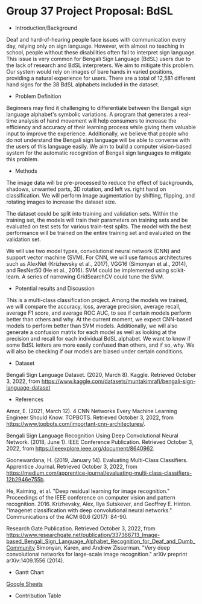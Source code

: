# Group 37 Project Proposal: BdSL
- Introduction/Background

Deaf and hard-of-hearing people face issues with communication every day, relying only on sign language. However, with almost no teaching in school, people without these disabilities often fail to interpret sign language. This issue is very common for Bengali Sign Language (BdSL) users due to the lack of research and BdSL interpreters. We aim to mitigate this problem. Our system would rely on images of bare hands in varied positions, providing a natural experience for users. There are a total of 12,581 different hand signs for the 38 BdSL alphabets included in the dataset. 

- Problem Definition

Beginners may find it challenging to differentiate between the Bengali sign language alphabet's symbolic variations. A program that generates a real-time analysis of hand movement will help consumers to increase the efficiency and accuracy of their learning process while giving them valuable input to improve the experience. Additionally, we believe that people who do not understand the Bengali sign language will be able to converse with the users of this language easily. We aim to build a computer vision-based system for the automatic recognition of Bengali sign languages to mitigate this problem.

- Methods

The image data will be pre-processed to reduce the effect of backgrounds, shadows, unwanted parts, 3D rotation, and left vs. right hand on classification. We will perform image augmentation by shifting, flipping, and rotating images to increase the dataset size.

The dataset could be split into training and validation sets. Within the training set, the models will train their parameters on training sets and be evaluated on test sets for various train-test splits. The model with the best performance will be trained on the entire training set and evaluated on the validation set.

We will use two model types, convolutional neural network (CNN) and support vector machine (SVM). For CNN, we will use famous architectures such as AlexNet (Krizhevsky et al., 2017), VGG16 (Simonyan et al., 2014), and ResNet50 (He et al., 2016). SVM could be implemented using scikit-learn. A series of narrowing GridSearchCV could tune the SVM.

- Potential results and Discussion

This is a multi-class classification project. Among the models we trained, we will compare the accuracy, loss, average precision, average recall, average F1 score, and average ROC AUC, to see if certain models perform better than others and why. At the current moment, we expect CNN-based models to perform better than SVM models. Additionally, we will also generate a confusion matrix for each model as well as looking at the precision and recall for each individual BdSL alphabet. We want to know if some BdSL letters are more easily confused than others, and if so, why. We will also be checking if our models are biased under certain conditions. 

- Dataset

Bengali Sign Language Dataset. (2020, March 8). Kaggle. Retrieved October 3, 2022, from https://www.kaggle.com/datasets/muntakimrafi/bengali-sign-language-dataset

- References

Amor, E. (2021, March 12). 4 CNN Networks Every Machine Learning Engineer Should Know. TOPBOTS. Retrieved October 3, 2022, from https://www.topbots.com/important-cnn-architectures/.

Bengali Sign Language Recognition Using Deep Convolutional Neural Network. (2018, June 1). IEEE Conference Publication. Retrieved October 3, 2022, from https://ieeexplore.ieee.org/document/8640962.

Goonewardana, H. (2019, January 14). Evaluating Multi-Class Classifiers. Apprentice Journal. Retrieved October 3, 2022, from https://medium.com/apprentice-journal/evaluating-multi-class-classifiers-12b2946e755b.

He, Kaiming, et al. "Deep residual learning for image recognition." Proceedings of the IEEE conference on computer vision and pattern recognition. 2016.
Krizhevsky, Alex, Ilya Sutskever, and Geoffrey E. Hinton. "Imagenet classification with deep convolutional neural networks." Communications of the ACM 60.6 (2017): 84-90. 

Research Gate Publication. Retrieved October 3, 2022, from https://www.researchgate.net/publication/337366713_Image-based_Bengali_Sign_Language_Alphabet_Recognition_for_Deaf_and_Dumb_Community
Simonyan, Karen, and Andrew Zisserman. "Very deep convolutional networks for large-scale image recognition." arXiv preprint arXiv:1409.1556 (2014).

- Gantt Chart

[Google Sheets](https://docs.google.com/spreadsheets/d/1vfExUXj6yurWZGNaynLrfRR7cTVz6sPxxW6IlOLRPzA/edit?usp=sharing)

- Contribution Table

